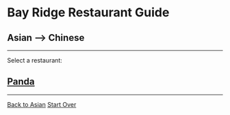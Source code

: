 # Bay Ridge Restaurant Guide
## Asian --> Chinese
---
Select a restaurant:
## [Panda](https://www.pandabrooklyn.com/)
---
[Back to Asian](asian)
[Start Over](../home.md)